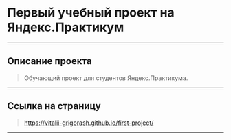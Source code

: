 # Первый учебный проект на Яндекс.Практикум

----
## Описание проекта

> Обучающий проект для студентов Яндекс.Практикума.

----

## Ссылка на страницу

> https://vitalii-grigorash.github.io/first-project/

----